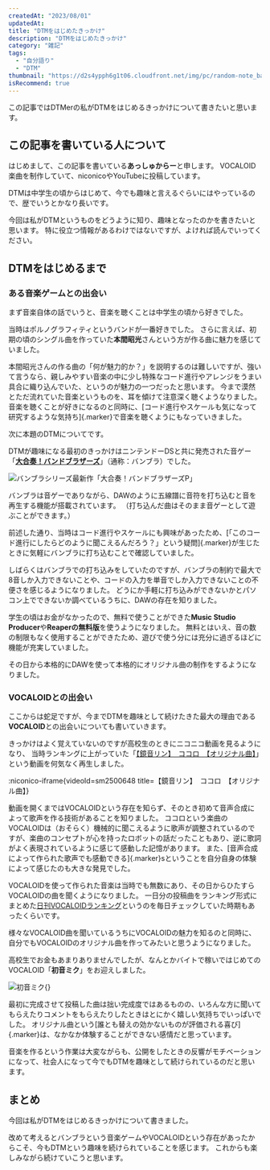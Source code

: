 ```yaml
---
createdAt: "2023/08/01"
updatedAt:
title: "DTMをはじめたきっかけ"
description: "DTMをはじめたきっかけ"
category: "雑記"
tags:
  - "自分語り"
  - "DTM"
thumbnail: "https://d2s4ypph6g1t06.cloudfront.net/img/pc/random-note_band_bro_p.webp"
isRecommend: true
---
```


この記事ではDTMerの私がDTMをはじめるきっかけについて書きたいと思います。

## この記事を書いている人について

はじめまして、この記事を書いている**あっしゅからー**と申します。
VOCALOID楽曲を制作していて、niconicoやYouTubeに投稿しています。

DTMは中学生の頃からはじめて、今でも趣味と言えるぐらいにはやっているので、歴でいうとかなり長いです。

今回は私がDTMというものをどうように知り、趣味となったのかを書きたいと思います。
特に役立つ情報があるわけではないですが、よければ読んでいってください。

## DTMをはじめるまで

### ある音楽ゲームとの出会い

まず音楽自体の話でいうと、音楽を聴くことは中学生の頃から好きでした。

当時はポルノグラフィティというバンドが一番好きでした。
さらに言えば、初期の頃のシングル曲を作っていた**本間昭光**さんという方が作る曲に魅力を感じていました。

本間昭光さんの作る曲の「何が魅力的か？」を説明するのは難しいですが、強いて言うなら、親しみやすい音楽の中に少し特殊なコード進行やアレンジをうまい具合に織り込んでいた、というのが魅力の一つだったと思います。
今まで漠然とただ流れていた音楽というものを、耳を傾けて注意深く聴くようなりました。
音楽を聴くことが好きになるのと同時に、[コード進行やスケールも気になって研究するような気持ち]{.marker}で音楽を聴くようにもなっていきました。

次に本題のDTMについてです。

DTMが趣味になる最初のきっかけはニンテンドーDSと共に発売された音ゲー「[**大合奏！バンドブラザーズ**](https://www.nintendo.co.jp/ds/abbj/index.html)」（通称：バンブラ）でした。

![バンブラシリーズ最新作「大合奏！バンドブラザーズP」](https://d2s4ypph6g1t06.cloudfront.net/img/pc/random-note_band_bro_p.webp)

バンブラは音ゲーでありながら、DAWのように五線譜に音符を打ち込むと音を再生する機能が搭載されています。
（打ち込んだ曲はそのまま音ゲーとして遊ぶことができます。）

前述した通り、当時はコード進行やスケールにも興味があったため、[「このコード進行にしたらどのように聞こえるんだろう？」という疑問]{.marker}が生じたときに気軽にバンブラに打ち込むことで確認していました。

しばらくはバンブラでの打ち込みをしていたのですが、バンブラの制約で最大で8音しか入力できないことや、コードの入力を単音でしか入力できないことの不便さを感じるようになりました。
どうにか手軽に打ち込みができないかとパソコン上でできないか調べているうちに、DAWの存在を知りました。

学生の頃はお金がなかったので、無料で使うことができた**Music Studio Producer**や**Reaperの無料版**を使うようになりました。
無料とはいえ、音の数の制限もなく使用することができたため、遊びで使う分には充分に過ぎるほどに機能が充実していました。

その日から本格的にDAWを使って本格的にオリジナル曲の制作をするようになりました。

### VOCALOIDとの出会い

ここからは蛇足ですが、今までDTMを趣味として続けたきた最大の理由である**VOCALOID**との出会いについても書いていきます。

きっかけはよく覚えていないのですが高校生のときにニコニコ動画を見るようになり、
当時ランキングに上がっていた「[【鏡音リン】　ココロ　【オリジナル曲】](https://www.nicovideo.jp/watch/sm2500648)」という動画を何気なく再生しました。

:niconico-iframe{videoId=sm2500648 title=【鏡音リン】　ココロ　【オリジナル曲】}

動画を開くまではVOCALOIDという存在を知らず、そのとき初めて音声合成によって歌声を作る技術があることを知りました。
ココロという楽曲のVOCALOIDは（おそらく）機械的に聞こえるように歌声が調整されているのですが、楽曲のコンセプトが心を持ったロボットの話だったこともあり、逆に歌詞がよく表現されているように感じて感動した記憶があります。
また、[音声合成によって作られた歌声でも感動できる]{.marker}sということを自分自身の体験によって感じたのも大きな発見でした。

VOCALOIDを使って作られた音楽は当時でも無数にあり、その日からひたすらVOCALOIDの曲を聞くようになりました。
一日分の投稿曲をランキング形式にまとめた[日刊VOCALOIDランキング](https://www.nicovideo.jp/tag/%E6%97%A5%E5%88%8AVOCALOID%E3%83%A9%E3%83%B3%E3%82%AD%E3%83%B3%E3%82%B0)というのを毎日チェックしていた時期もあったくらいです。

様々なVOCALOID曲を聞いているうちにVOCALOIDの魅力を知るのと同時に、自分でもVOCALOIDのオリジナル曲を作ってみたいと思うようになりました。

高校生でお金もあまりありませんでしたが、なんとかバイトで稼いではじめてのVOCALOID「**初音ミク**」をお迎えしました。

![初音ミク](https://d2s4ypph6g1t06.cloudfront.net/img/pc/random-note_miku.webp){}

最初に完成させて投稿した曲は拙い完成度ではあるものの、いろんな方に聞いてもらえたりコメントをもらえたりしたときはとにかく嬉しい気持ちでいっぱいでした。
オリジナル曲という[誰とも替えの効かないものが評価される喜び]{.marker}は、なかなか体験することができない感情だと思っています。

音楽を作るという作業は大変ながらも、公開をしたときの反響がモチベーションになって、社会人になって今でもDTMを趣味として続けられているのだと思います。

## まとめ

今回は私がDTMをはじめるきっかけについて書きました。

改めて考えるとバンブラという音楽ゲームやVOCALOIDという存在があったからこそ、今もDTMという趣味を続けられていることを感じます。
これからも楽しみながら続けていこうと思います。
